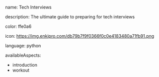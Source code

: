 name: Tech Interviews

description: The ultimate guide to preparing for tech interviews

color: ffe0a6

icon: https://img.enkipro.com/db79b7f9f0366f0c0e4183480a71fb91.png

language: python

availableAspects:
  - introduction
  - workout
